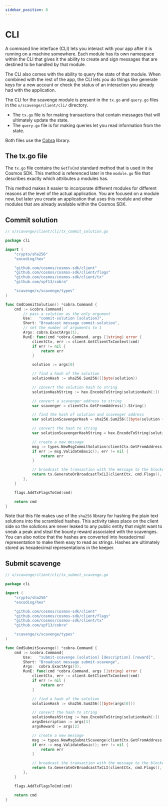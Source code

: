 ```yaml
---
sidebar_position: 8
---
```


# CLI

A command line interface (CLI) lets you interact with your app after it is running on a machine somewhere. Each module
has its own namespace within the CLI that gives it the ability to create and sign messages that are destined to be
handled by that module.

The CLI also comes with the ability to query the state of that module. When combined with the rest of the app, the CLI
lets you do things like generate keys for a new account or check the status of an interaction you already had with the
application.

The CLI for the scavenge module is present in the `tx.go` and `query.go` files in the `x/scavenge/client/cli/`
directory.

- The `tx.go` file is for making transactions that contain messages that will ultimately update the state.
- The `query.go` file is for making queries let you read information from the state.

Both files use the [Cobra](https://github.com/spf13/cobra) library.

## The tx.go file

The `tx.go` file contains the `GetTxCmd` standard method that is used in the Cosmos SDK. This method is referenced later
in the `module.go` file that describes exactly which attributes a modules has.

This method makes it easier to incorporate different modules for different reasons at the level of the actual
application.
You are focused on a module now, but later you create an application that uses this module and other modules that are
already available within the Cosmos SDK.

## Commit solution

```go
// x/scavenge/client/cli/tx_commit_solution.go

package cli

import (
	"crypto/sha256"
	"encoding/hex"

	"github.com/cosmos/cosmos-sdk/client"
	"github.com/cosmos/cosmos-sdk/client/flags"
	"github.com/cosmos/cosmos-sdk/client/tx"
	"github.com/spf13/cobra"

	"scavenge/x/scavenge/types"
)

func CmdCommitSolution() *cobra.Command {
	cmd := &cobra.Command{
		// pass a solution as the only argument
		Use:   "commit-solution [solution]",
		Short: "Broadcast message commit-solution",
		// set the number of arguments to 1
		Args: cobra.ExactArgs(1),
		RunE: func(cmd *cobra.Command, args []string) error {
			clientCtx, err := client.GetClientTxContext(cmd)
			if err != nil {
				return err
			}

			solution := args[0]

			// find a hash of the solution
			solutionHash := sha256.Sum256([]byte(solution))

			// convert the solution hash to string
			solutionHashString := hex.EncodeToString(solutionHash[:])

			// convert a scavenger address to string
			var scavenger = clientCtx.GetFromAddress().String()

			// find the hash of solution and scavenger address
			var solutionScavengerHash = sha256.Sum256([]byte(solution + scavenger))

			// convert the hash to string
			var solutionScavengerHashString = hex.EncodeToString(solutionScavengerHash[:])

			// create a new message
			msg := types.NewMsgCommitSolution(clientCtx.GetFromAddress().String(), solutionHashString, solutionScavengerHashString)
			if err := msg.ValidateBasic(); err != nil {
				return err
			}

			// broadcast the transaction with the message to the blockchain
			return tx.GenerateOrBroadcastTxCLI(clientCtx, cmd.Flags(), msg)
		},
	}

	flags.AddTxFlagsToCmd(cmd)

	return cmd
}
```

Note that this file makes use of the `sha256` library for hashing the plain text solutions into the scrambled hashes.
This activity takes place on the client side so the solutions are never leaked to any public entity that might want to
sneak a peak and steal the bounty reward associated with the scavenges. You can also notice that the hashes are
converted
into hexadecimal representation to make them easy to read as strings. Hashes are ultimately stored as hexadecimal
representations in the keeper.

## Submit scavenge

```go
// x/scavenge/client/cli/tx_submit_scavenge.go

package cli

import (
	"crypto/sha256"
	"encoding/hex"

	"github.com/cosmos/cosmos-sdk/client"
	"github.com/cosmos/cosmos-sdk/client/flags"
	"github.com/cosmos/cosmos-sdk/client/tx"
	"github.com/spf13/cobra"

	"scavenge/x/scavenge/types"
)

func CmdSubmitScavenge() *cobra.Command {
	cmd := &cobra.Command{
		Use:   "submit-scavenge [solution] [description] [reward]",
		Short: "Broadcast message submit-scavenge",
		Args:  cobra.ExactArgs(3),
		RunE: func(cmd *cobra.Command, args []string) error {
			clientCtx, err := client.GetClientTxContext(cmd)
			if err != nil {
				return err
			}

			// find a hash of the solution
			solutionHash := sha256.Sum256([]byte(args[0]))

			// convert the hash to string
			solutionHashString := hex.EncodeToString(solutionHash[:])
			argsDescription := args[1]
			argsReward := args[2]

			// create a new message
			msg := types.NewMsgSubmitScavenge(clientCtx.GetFromAddress().String(), solutionHashString, argsDescription, argsReward)
			if err := msg.ValidateBasic(); err != nil {
				return err
			}

			// broadcast the transaction with the message to the blockchain
			return tx.GenerateOrBroadcastTxCLI(clientCtx, cmd.Flags(), msg)
		},
	}

	flags.AddTxFlagsToCmd(cmd)

	return cmd
}
```
